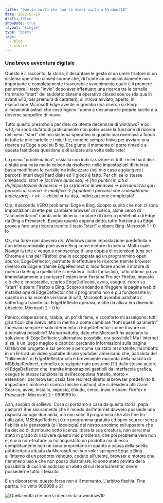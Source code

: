 ```yaml
---
title: "Quella volta che non la diedi vinta a Windows10"
date: 2022-05-16
draft: false
showDate: true
layout: "single"
type: "posts"
tags:
  - blog
  - storie
---
```


### Una breve avventura digitale
Questo è il racconto, la storia, il decantare le geste di un umile fruitore di un sistema operativo closed source che, di fronte ad un assolutamente non importante e completamente trascurabile avvenimento quale è il premere per errore il tasto "invio" dopo aver effettuato una ricerca tra le cartelle tramite lo "start" del suddetto sistema operativo closed source (da qua in avanti w10, per premura di caratteri), si ritrova avviato, aperto, in esecuzione Microsoft Edge avente in grembo una ricerca su Bing: allineamenti astrali che costringono l'uomo a riesumare le proprie scelte e a doverne seppellire di nuove.

Tutto questo preambolo per dire: da utente decennale di windows7 e poi w10, mi sono stufato di praticamente non poter usare la funzione di ricerca del menù "start" del mio sistema operativo in quanto mai ricercava a fondo in tutte le mie cartelle e i miei file, nonchè sempre finiva per avviare una ricerca su Edge e poi su Bing. Era giunto il momento di porre rimedio a questa fastidiosa questione e di salpare alla volta della rete!

La prima "problematica", ossia la non indicizzazione di tutti i miei hard disk è stata una cosa molto veloce da risolvere: nelle impostazioni di ricerca basta modificare le cartelle da indicizzare (nel mio caso aggiungere i percorsi interi degli hard disk) ed il gioco è fatto.
Per chi se lo stesse chiedendo: _start -> [scrivere qualcosa] -> [tre puntini in alti a dx]impostazioni di ricerca -> [a sx]ricerca di windows -> personalizza qui i percorsi di ricerca -> modifica -> [spuntare i percorsi che si desiderano indicizzare] -> ok -> chiudi_ => ta-daa, indicizzazione completata!

Ora, il secondo VERO problema: Edge e Bing. Scopro subito che non ci sono impostazioni dirette per cambiare browser di ricerca, alchè cerco di "accontentarmi" cambiando almeno il motore di ricerca predefinito di Edge da Bing a Presearch. Eseguo quanto appena detto, tutto funziona su Edge, provo a fare una ricerca tramite il tasto "start" e sbam: Bing.
Microsoft 1 - 0 Io

Ok, ma forse non davvero ok. Windows come impostazione predefinita e non intercambiabile pare avere Bing come motore di ricerca. Molto male. Navigo la rete e vengo a conoscenza di una coppia di estensioni (una per Chrome e una per Firefox) che in accoppiata ad un programmino open source, EdgeDeflector, permette di effettuare le ricerche tramite browser diverso da Edge e tramite EdgeRedirect di modificare anche il motore di ricerca da Bing a quello che si desidera.
Tutto fantastico, tutto ottimo: provo immediatamente a scaricare l'estensione Foxtana Pro per Firefox, imposto ciò che è impostabile, scarico EdgeDeflector, avvio, eseguo, cerco su "start" e sbam: Firefox e Bing.
Scopro andando a rileggere la pagina web di installazione di EdgeDeflector che il programma non è più funzionante in quanto in una recente versione di w10, Microsoft avrebbe patchato il sotterfugio tramite cui EdgeDeflecto operava, e che da allora era divenuto obsoleto.
Microsoft 2 - 0 Io

Panico, disperazione, rabbia, un po' di fame, e sconforto mi assalgono: tutti gli articoli che avevo letto in merito a come cambiare "tutti questi parametri" facevano sempre e solo riferimento a EdgeDeflector: come trovare un alternativa possibile? Ma sorpattutto, dato che Microsoft ha patchato la soluzione di EdgeDeflector, alternativa possibile, era possibile?
Ma l'internet si sa, è un luogo magico e caotico: cercando informazioni sulla pagina GitHub del progetto e sul perchè o percome sia stato reso sterile, mi imbatto in un link ad un video youtube di uno youtuber americano che, parlando del "fallimento" di EdgeDeflector cita e brevemente racconta della nascita di MSEdgeRedirect, gemello eterozigote nato postumo (?!) dallo stesso autore di EdgeDeflector che, tramite impostazioni gestibili da interfaccia grafica, esegue le stesse funzionalità dell'accoppiata fratello_morto + estensioni_per_browser, ossia fare redirect diretto al browser predefinito & impostare il motore di ricerca (anche custom) che si desidera utilizzare.
Scarico, avvio, installo, imposto, chiudo, cerco, invio e sbam: Firefox e Presearch!
Microsoft 2 - 999999 Io

Aah, sospiro di sollievo. Cosa ci portiamo a casa da questa storia, papà castoro? Bhe sicuramente che il mondo dell'internet davvero possiede una risposta ad ogni domanda, ma non solo! Il programma che alla fine ho utilizzato, MSEdgeRedirect è un programma gratuito ed open source: senza l'abilità e la generosità (o l'ideologia) del nostro anonimo sviluppatore che ha deciso di distribuire sotto licenza libera la sua creatura, non sarei mai stato in grado di risolvere questo mio problema, che poi problema vero non è, è una non-feature: io ho acquistato un prodotto ma di esso completamente non ne sono proprietario in quanto a causa della scelta pubblicitaria attuata da Microsoft nel suo voler spingere Edge e Bing all'interno di un prodotto venduto, ceduto all'utente, browser e motore che nemmeno uso e che non posso disistallare, io sono stato privato della possibilità di cucirmi addosso un abito di cui (teoricamente) dovrei possederne tutto il tessuto.

È un discorsone: questo forse non è il momento.
L'arbitro fischia. Fine partita. Ho vinto 999999 a 2!

![Quella volta che non la diedi vinta a windows10](/blog/05.windows.webp)
